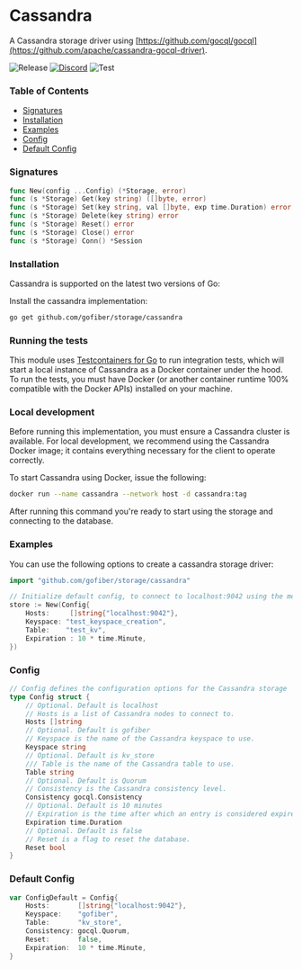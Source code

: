 # Cassandra

A Cassandra storage driver using [https://github.com/gocql/gocql](https://github.com/apache/cassandra-gocql-driver).

![Release](https://img.shields.io/github/v/tag/gofiber/storage?filter=cassandra*)
[![Discord](https://img.shields.io/discord/704680098577514527?style=flat&label=%F0%9F%92%AC%20discord&color=00ACD7)](https://gofiber.io/discord)
![Test](https://img.shields.io/github/actions/workflow/status/gofiber/storage/test-cassandra.yml?label=Tests)

### Table of Contents

- [Signatures](#signatures)
- [Installation](#installation)
- [Examples](#examples)
- [Config](#config)
- [Default Config](#default-config)

### Signatures

```go
func New(config ...Config) (*Storage, error)
func (s *Storage) Get(key string) ([]byte, error)
func (s *Storage) Set(key string, val []byte, exp time.Duration) error
func (s *Storage) Delete(key string) error
func (s *Storage) Reset() error
func (s *Storage) Close() error
func (s *Storage) Conn() *Session
```

### Installation

Cassandra is supported on the latest two versions of Go:

Install the cassandra implementation:
```bash
go get github.com/gofiber/storage/cassandra
```

### Running the tests

This module uses [Testcontainers for Go](https://github.com/testcontainers/testcontainers-go/) to run integration tests, which will start a local instance of Cassandra as a Docker container under the hood. To run the tests, you must have Docker (or another container runtime 100% compatible with the Docker APIs) installed on your machine.

### Local development

Before running this implementation, you must ensure a Cassandra cluster is available.
For local development, we recommend using the Cassandra Docker image; it contains everything
necessary for the client to operate correctly.

To start Cassandra using Docker, issue the following:

```bash
docker run --name cassandra --network host -d cassandra:tag
```

After running this command you're ready to start using the storage and connecting to the database.

### Examples

You can use the following options to create a cassandra storage driver:
```go
import "github.com/gofiber/storage/cassandra"

// Initialize default config, to connect to localhost:9042 using the memory engine and with a clean table.
store := New(Config{
    Hosts:     []string{"localhost:9042"},
    Keyspace: "test_keyspace_creation",
    Table:    "test_kv",
    Expiration : 10 * time.Minute,
})
```

### Config

```go
// Config defines the configuration options for the Cassandra storage
type Config struct {
	// Optional. Default is localhost
	// Hosts is a list of Cassandra nodes to connect to.
	Hosts []string
	// Optional. Default is gofiber
	// Keyspace is the name of the Cassandra keyspace to use.
	Keyspace string
	// Optional. Default is kv_store
	/// Table is the name of the Cassandra table to use.
	Table string
	// Optional. Default is Quorum
	// Consistency is the Cassandra consistency level.
	Consistency gocql.Consistency
	// Optional. Default is 10 minutes
	// Expiration is the time after which an entry is considered expired.
	Expiration time.Duration
	// Optional. Default is false
	// Reset is a flag to reset the database.
	Reset bool
}
```

### Default Config

```go
var ConfigDefault = Config{
	Hosts:       []string{"localhost:9042"},
	Keyspace:    "gofiber",
	Table:       "kv_store",
	Consistency: gocql.Quorum,
	Reset:       false,
	Expiration:  10 * time.Minute,
}
```
